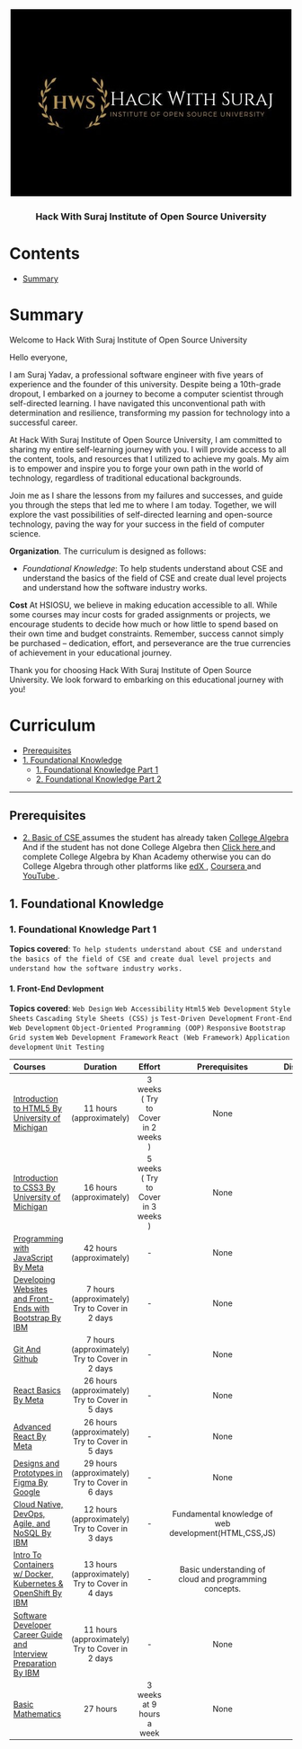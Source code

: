 <div align="center" style="text-align: center">
<img src="./hws.jpeg" alt="Open Source Society logo"/>
<h3>Hack With Suraj Institute of Open Source University</h3>
</div>

# Contents

- [Summary](#summary)


# Summary
Welcome to Hack With Suraj Institute of Open Source University

Hello everyone,

I am Suraj Yadav, a professional software engineer with five years of experience and the founder of this university. Despite being a 10th-grade dropout, I embarked on a journey to become a computer scientist through self-directed learning. I have navigated this unconventional path with determination and resilience, transforming my passion for technology into a successful career.

At Hack With Suraj Institute of Open Source University, I am committed to sharing my entire self-learning journey with you. I will provide access to all the content, tools, and resources that I utilized to achieve my goals. My aim is to empower and inspire you to forge your own path in the world of technology, regardless of traditional educational backgrounds.

Join me as I share the lessons from my failures and successes, and guide you through the steps that led me to where I am today. Together, we will explore the vast possibilities of self-directed learning and open-source technology, paving the way for your success in the field of computer science.

**Organization**. The curriculum is designed as follows:
- *Foundational Knowledge*: To help students understand about CSE and understand the basics of the field of CSE and create dual level projects and understand how the software industry works.
<!-- - *Basic of CSE*: To understand the real requirement of Mathematics and Physics to become a Computer Scientist and to get the first stop in the journey of becoming a Computer Scientist by self-learning path. -->




**Cost** At HSIOSU, we believe in making education accessible to all. While some courses may incur costs for graded assignments or projects, we encourage students to decide how much or how little to spend based on their own time and budget constraints. Remember, success cannot simply be purchased – dedication, effort, and perseverance are the true currencies of achievement in your educational journey.

Thank you for choosing Hack With Suraj Institute of Open Source University. We look forward to embarking on this educational journey with you!


# Curriculum


- [Prerequisites](https://github.com/Hack-With-Suraj/Hack-With-Suraj-Institute-of-Open-Source-University?tab=readme-ov-file#prerequisites)
- [1. Foundational Knowledge ](https://github.com/Hack-With-Suraj/Hack-With-Suraj-Institute-of-Open-Source-University?tab=readme-ov-file#1-foundational-knowledge)
  - [1. Foundational Knowledge Part 1 ](https://github.com/Hack-With-Suraj/Hack-With-Suraj-Institute-of-Open-Source-University?tab=readme-ov-file#1-foundational-knowledge-part-1)
  - [2. Foundational Knowledge Part 2 ](https://github.com/Hack-With-Suraj/Hack-With-Suraj-Institute-of-Open-Source-University?tab=readme-ov-file#2-foundational-knowledge-part-2)
<!-- - [2. Basic of CSE  ](https://github.com/Hack-With-Suraj/Hack-With-Suraj-Institute-of-Open-Source-University?tab=readme-ov-file#2-basic-of-cse)
  - [1. Basic of CSE Part 1 ](https://github.com/Hack-With-Suraj/Hack-With-Suraj-Institute-of-Open-Source-University?tab=readme-ov-file#1-basic-of-cse-part-1)
  - [2. Basic of CSE Part 2 ](https://github.com/Hack-With-Suraj/Hack-With-Suraj-Institute-of-Open-Source-University?tab=readme-ov-file#2-basic-of-cse-part-2)  -->

 

---


## Prerequisites

- [2. Basic of CSE ](https://github.com/Hack-With-Suraj/Hack-With-Suraj-Institute-of-Open-Source-University?tab=readme-ov-file#1-basic-of-cse)
 assumes the student has already taken  [ College Algebra ](https://www.khanacademy.org/math/college-algebra) And if the student has not done College Algebra then [ Click here ](https://www.khanacademy.org/math/college-algebra) and complete College Algebra by Khan Academy otherwise you can do College Algebra through other platforms like [ edX ](https://edx.org/), [ Coursera ](https://www.coursera.org/) and [ YouTube ](https://www.youtube.com/).


## 1. Foundational Knowledge 

### 1. Foundational Knowledge Part 1

**Topics covered**:
`To help students understand about CSE and understand the basics of the field of CSE and create dual level projects and understand how the software industry works.`


#### 1. Front-End Devlopment

**Topics covered**:
`Web Design`
`Web Accessibility`
`Html5`
`Web Development`
`Style Sheets`
`Cascading Style Sheets (CSS)`
`js`
`Test-Driven Development`
`Front-End Web Development`
`Object-Oriented Programming (OOP)`
`Responsive`
`Bootstrap`
`Grid system`
`Web Development Framework`
`React (Web Framework)`
`Application development`
`Unit Testing`

Courses | Duration | Effort | Prerequisites | Discussion
:-- | :--: | :--: | :--: | :--:
[Introduction to HTML5 By University of Michigan ](https://www.coursera.org/learn/html) | 11 hours (approximately) | 3 weeks ( Try to Cover in 2 weeks ) | None | [chat](https://discord.com/channels/1252208976309784747/1252213545118994565)
[Introduction to CSS3 By University of Michigan ](https://www.coursera.org/learn/introcss) | 16 hours (approximately) | 5 weeks ( Try to Cover in 3 weeks ) | None | [chat](https://discord.com/channels/1252208976309784747/1252213794269171792)
[Programming with JavaScript By Meta ](https://www.coursera.org/learn/programming-with-javascript) | 42 hours (approximately) | - | None | [chat](https://discord.com/channels/1252208976309784747/1252213898426318899)
[Developing Websites and Front-Ends with Bootstrap By IBM ](https://www.coursera.org/learn/developing-websites-and-front-ends-with-bootstrap) | 7 hours (approximately) Try to Cover in 2 days | - | None | [chat](https://discord.com/channels/1252208976309784747/1252213954198110289)
[Git And Github ](https://www.coursera.org/learn/git-for-beginners) | 7 hours (approximately) Try to Cover in 2 days |-|  None | [chat](https://discord.com/channels/1252208976309784747/1252214006350090330)
[React Basics By Meta ](https://www.coursera.org/learn/react-basics) | 26 hours (approximately) Try to Cover in 5 days | - | None | [chat](https://discord.com/channels/1252208976309784747/1252214077519036457)
[Advanced React By Meta ](https://www.coursera.org/learn/advanced-react) | 26 hours (approximately) Try to Cover in 5 days | - | None | [chat](https://discord.com/channels/1252208976309784747/1252214132007239824)
[Designs and Prototypes in Figma By Google ](https://www.coursera.org/learn/high-fidelity-designs-prototype) | 29 hours (approximately) Try to Cover in 6 days | - | None | [chat](https://discord.com/channels/1252208976309784747/1253396698340917290)
[Cloud Native, DevOps, Agile, and NoSQL By IBM  ](https://www.coursera.org/learn/cloud-native-devops-agile-nosql) | 12 hours (approximately) Try to Cover in 3 days | - | Fundamental knowledge of web development(HTML,CSS,JS)  | [chat](https://discord.com/channels/1252208976309784747/1253397677761106025)
[Intro To Containers w/ Docker, Kubernetes & OpenShift By IBM ](https://www.coursera.org/learn/ibm-containers-docker-kubernetes-openshift) | 13 hours (approximately) Try to Cover in 4 days | - | Basic understanding of cloud and programming concepts.  | [chat](https://discord.com/channels/1252208976309784747/1253398969279840398)
[Software Developer Career Guide and Interview Preparation By IBM ](https://www.coursera.org/learn/software-developer-career-guide-and-interview-preparation) | 11 hours (approximately) Try to Cover in 2 days | - | None  | [chat](https://discord.com/channels/1252208976309784747/1253399791405371484)
[Basic Mathematics ](https://www.coursera.org/learn/basicmathematics/) | 27 hours | 3 weeks at 9 hours a week | None  | [chat](https://discord.com/channels/1252208976309784747/1262110925318783036)

<!-- 
#### 2. Back-End Devlopment

**Topics covered**:

Courses | Duration | Effort | Prerequisites | Discussion
:-- | :--: | :--: | :--: | :--:
[Back-End Developer Professional by Meta](https://www.coursera.org/professional-certificates/meta-back-end-developer) | 5 months  | 14 hours a week | None | [chat](https://discord.gg/syA242Z)



## 2. Foundational Knowledge Part 2

**Topics covered**:
`Introduction to Programming (python)`
`Calculus and Linear Algebra`
`Mechanics, thermodynamics, waves`
`Basic Electronics`
`Communication Skills`

#### 1. Introduction to Programming (python)

**Topics covered**:
`Json`
`Xml`
`Database (DBMS)`
`Simple Algorithm`
`Python Programming`
`Problem Solving`
`Computation`

Courses | Duration | Effort | Prerequisites | Discussion
:-- | :--: | :--: | :--: | :--:
[Python for Everybody Specialization By Charles Russell Severance](https://www.coursera.org/specializations/python) | 2 months | 10 hours a week | None | [chat](https://discord.gg/syA242Z)
[Computational Thinking for Problem Solving By Susan Davidson](https://www.coursera.org/learn/computational-thinking-problem-solving) | 3 weeks |  6 hours a week | None | [chat](https://discord.gg/syA242Z)

#### 2. Mathematics I : Calculus and Linear Algebra

**Topics covered**:
`logic`
`Mathematics`
`Calculus`
`Matrix Analysis`

Courses | Duration | Effort | Prerequisites | Discussion
:-- | :--: | :--: | :--: | :--:
[Introduction to Calculus By the university of Sydney](https://www.coursera.org/learn/introduction-to-calculus) | 3 weeks | 19 hours a week | none | [chat](https://discord.gg/syA242Z)
[Linear Algebra from Elementary to Advanced Specialization By Johns Hopkins University ](https://www.coursera.org/specializations/linear-algebra-elementary-to-advanced) | 1 month | 10 hours a week | [Completion of College Algebra](https://www.khanacademy.org/math/college-algebra) | [chat](https://discord.gg/syA242Z)

#### 2. Physics for Engineers I

**Topics covered**:
`Mechanics`
`thermodynamics`
`waves`

Courses | Duration | Effort | Prerequisites | Discussion
:-- | :--: | :--: | :--: | :--:
[Introduction to Mechanics Specialization By Rice University ](https://www.coursera.org/specializations/introduction-to-mechanics) | 2 months | 10 hours a week | good understanding of algebra, geometry, and trigonometry | [chat](https://discord.gg/syA242Z)
[Energy and Thermodynamics By Harvard University ](https://www.classcentral.com/course/chemistry-harvard-university-energy-and-thermodyn-61435) | 10 week | 4-8 hours a week | None | [chat](https://discord.gg/syA242Z)
[Waves By Dr Juan Klopper ](https://www.classcentral.com/course/youtube-physics-waves-90893) | 11 hours| - | None | [chat](https://discord.gg/syA242Z)

#### 3. Communication Skills

**Topics covered**:
`Oral Communication for Engineering Leaders`
`Interpersonal Communication for Engineering Leaders`
`Writing Skills for Engineering Leaders`

Courses | Duration | Effort | Prerequisites | Discussion
:-- | :--: | :--: | :--: | :--:
[Communication Skills for Engineers Specialization By Rice University ](https://www.coursera.org/specializations/leadership-communication-engineers#courses) | 2 month | 10 hours a week | None | [chat](https://discord.gg/syA242Z)








## 2. Basic of CSE 

### 1. Basic of CSE Part 1

**Topics covered**:
`Introduction to Programming (python)`
`Calculus and Linear Algebra`
`Mechanics, thermodynamics, waves`
`Basic Electronics`
`Communication Skills`

#### 1. Introduction to Programming (python)

**Topics covered**:
`Json`
`Xml`
`Database (DBMS)`
`Simple Algorithm`
`Python Programming`
`Problem Solving`
`Computation`

Courses | Duration | Effort | Prerequisites | Discussion
:-- | :--: | :--: | :--: | :--:
[Python for Everybody Specialization By Charles Russell Severance](https://www.coursera.org/specializations/python) | 2 months | 10 hours a week | None | [chat](https://discord.gg/syA242Z)
[Computational Thinking for Problem Solving By Susan Davidson](https://www.coursera.org/learn/computational-thinking-problem-solving) | 3 weeks |  6 hours a week | None | [chat](https://discord.gg/syA242Z)

#### 2. Mathematics I : Calculus and Linear Algebra

**Topics covered**:
`logic`
`Mathematics`
`Calculus`
`Matrix Analysis`

Courses | Duration | Effort | Prerequisites | Discussion
:-- | :--: | :--: | :--: | :--:
[Introduction to Calculus By the university of Sydney](https://www.coursera.org/learn/introduction-to-calculus) | 3 weeks | 19 hours a week | none | [chat](https://discord.gg/syA242Z)
[Linear Algebra from Elementary to Advanced Specialization By Johns Hopkins University ](https://www.coursera.org/specializations/linear-algebra-elementary-to-advanced) | 1 month | 10 hours a week | [Completion of College Algebra](https://www.khanacademy.org/math/college-algebra) | [chat](https://discord.gg/syA242Z)

#### 2. Physics for Engineers I

**Topics covered**:
`Mechanics`
`thermodynamics`
`waves`

Courses | Duration | Effort | Prerequisites | Discussion
:-- | :--: | :--: | :--: | :--:
[Introduction to Mechanics Specialization By Rice University ](https://www.coursera.org/specializations/introduction-to-mechanics) | 2 months | 10 hours a week | good understanding of algebra, geometry, and trigonometry | [chat](https://discord.gg/syA242Z)
[Energy and Thermodynamics By Harvard University ](https://www.classcentral.com/course/chemistry-harvard-university-energy-and-thermodyn-61435) | 10 week | 4-8 hours a week | None | [chat](https://discord.gg/syA242Z)
[Waves By Dr Juan Klopper ](https://www.classcentral.com/course/youtube-physics-waves-90893) | 11 hours| - | None | [chat](https://discord.gg/syA242Z)

#### 3. Communication Skills

**Topics covered**:
`Oral Communication for Engineering Leaders`
`Interpersonal Communication for Engineering Leaders`
`Writing Skills for Engineering Leaders`

Courses | Duration | Effort | Prerequisites | Discussion
:-- | :--: | :--: | :--: | :--:
[Communication Skills for Engineers Specialization By Rice University ](https://www.coursera.org/specializations/leadership-communication-engineers#courses) | 2 month | 10 hours a week | None | [chat](https://discord.gg/syA242Z)


### 2. Basic of CSE Part 2

**Topics covered**:
`Introduction to Programming (python)`
`Calculus and Linear Algebra`
`Mechanics, thermodynamics, waves`
`Basic Electronics`
`Communication Skills`

#### 1. Introduction to Programming (python)

**Topics covered**:
`Json`
`Xml`
`Database (DBMS)`
`Simple Algorithm`
`Python Programming`
`Problem Solving`
`Computation`

Courses | Duration | Effort | Prerequisites | Discussion
:-- | :--: | :--: | :--: | :--:
[Python for Everybody Specialization By Charles Russell Severance](https://www.coursera.org/specializations/python) | 2 months | 10 hours a week | None | [chat](https://discord.gg/syA242Z)
[Computational Thinking for Problem Solving By Susan Davidson](https://www.coursera.org/learn/computational-thinking-problem-solving) | 3 weeks |  6 hours a week | None | [chat](https://discord.gg/syA242Z)

#### 2. Mathematics I : Calculus and Linear Algebra

**Topics covered**:
`logic`
`Mathematics`
`Calculus`
`Matrix Analysis`

Courses | Duration | Effort | Prerequisites | Discussion
:-- | :--: | :--: | :--: | :--:
[Introduction to Calculus By the university of Sydney](https://www.coursera.org/learn/introduction-to-calculus) | 3 weeks | 19 hours a week | none | [chat](https://discord.gg/syA242Z)
[Linear Algebra from Elementary to Advanced Specialization By Johns Hopkins University ](https://www.coursera.org/specializations/linear-algebra-elementary-to-advanced) | 1 month | 10 hours a week | [Completion of College Algebra](https://www.khanacademy.org/math/college-algebra) | [chat](https://discord.gg/syA242Z)

#### 2. Physics for Engineers I

**Topics covered**:
`Mechanics`
`thermodynamics`
`waves`

Courses | Duration | Effort | Prerequisites | Discussion
:-- | :--: | :--: | :--: | :--:
[Introduction to Mechanics Specialization By Rice University ](https://www.coursera.org/specializations/introduction-to-mechanics) | 2 months | 10 hours a week | good understanding of algebra, geometry, and trigonometry | [chat](https://discord.gg/syA242Z)
[Energy and Thermodynamics By Harvard University ](https://www.classcentral.com/course/chemistry-harvard-university-energy-and-thermodyn-61435) | 10 week | 4-8 hours a week | None | [chat](https://discord.gg/syA242Z)
[Waves By Dr Juan Klopper ](https://www.classcentral.com/course/youtube-physics-waves-90893) | 11 hours| - | None | [chat](https://discord.gg/syA242Z)

#### 3. Communication Skills

**Topics covered**:
`Oral Communication for Engineering Leaders`
`Interpersonal Communication for Engineering Leaders`
`Writing Skills for Engineering Leaders`

Courses | Duration | Effort | Prerequisites | Discussion
:-- | :--: | :--: | :--: | :--:
[Communication Skills for Engineers Specialization By Rice University ](https://www.coursera.org/specializations/leadership-communication-engineers#courses) | 2 month | 10 hours a week | None | [chat](https://discord.gg/syA242Z)
 -->

